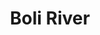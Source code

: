 ---
title: "Boli River"
title_bn: "বলি নদী"
description: "This river started from Pagla Beel in the borders of Netrokona and Mohonganj and passed Gabindashree and Bainpur Beel on the way."
---
